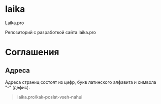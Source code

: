 # laika
Laika.pro

Репозиторий с разработкой сайта laika.pro

# Соглашения

Адреса
------
Адреса страниц состоят из цифр, букв латинского алфавита и символа "-" (дефис).

> laika.pro/kak-poslat-vseh-nahui